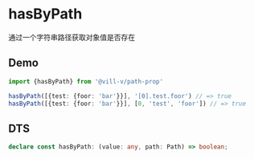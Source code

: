# hasByPath

通过一个字符串路径获取对象值是否存在

## Demo

```ts
import {hasByPath} from '@vill-v/path-prop'

hasByPath([{test: {foor: 'bar'}}], '[0].test.foor') // => true
hasByPath([{test: {foor: 'bar'}}], [0, 'test', 'foor']) // => true
```

## DTS

```ts
declare const hasByPath: (value: any, path: Path) => boolean;
```
